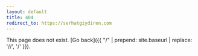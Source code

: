 ```yaml
---
layout: default
title: 404
redirect_to: https://serhatgiydiren.com
---
```


This page does not exist. [Go back]({{ "/" | prepend: site.baseurl | replace: '//', '/' }}).
